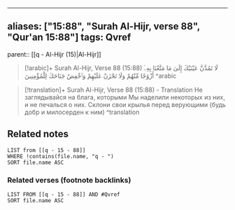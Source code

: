 
---
aliases: ["15:88", "Surah Al-Hijr, verse 88", "Qur'an 15:88"]
tags: Qvref
---

parent:: [[q - Al-Hijr (15)|Al-Hijr]]

> [!arabic]+ Surah Al-Hijr, Verse 88 (15:88)
> <span class="quran-arabic">لَا تَمُدَّنَّ عَيْنَيْكَ إِلَىٰ مَا مَتَّعْنَا بِهِۦٓ أَزْوَٰجًا مِّنْهُمْ وَلَا تَحْزَنْ عَلَيْهِمْ وَٱخْفِضْ جَنَاحَكَ لِلْمُؤْمِنِينَ</span>
^arabic

> [!translation]+ Surah Al-Hijr, Verse 88 (15:88) - Translation
> Не заглядывайся на блага, которыми Мы наделили некоторых из них, и не печалься о них. Склони свои крылья перед верующими (будь добр и милосерден к ним)
^translation



## Related notes
```dataview
LIST from [[q - 15 - 88]]
WHERE !contains(file.name, "q - ")
SORT file.name ASC
```

### Related verses (footnote backlinks)
```dataview
LIST FROM [[q - 15 - 88]] AND #Qvref
SORT file.name ASC
```

